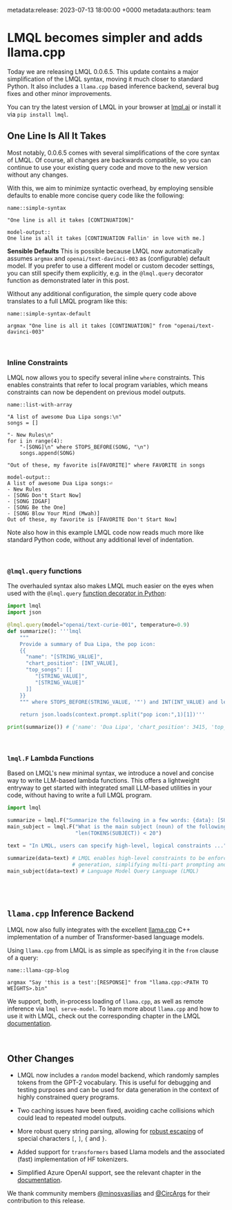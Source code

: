 metadata:release: 2023-07-13 18:00:00 +0000
metadata:authors: team

# LMQL becomes simpler and adds llama.cpp

Today we are releasing LMQL 0.0.6.5. This update contains a major simplification of the LMQL syntax, moving it much closer to standard Python. It also includes a `llama.cpp` based inference backend, several bug fixes and other minor improvements.

You can try the latest version of LMQL in your browser at [lmql.ai](https://lmql.ai/playground) or install it via `pip install lmql`.

## One Line Is All It Takes

Most notably, 0.0.6.5 comes with several simplifications of the core syntax of LMQL. Of course, all changes are backwards compatible, so you can continue to use your existing query code and move to the new version without any changes.

With this, we aim to minimize syntactic overhead, by employing sensible defaults to enable more concise query code like the following:

```{lmql}
name::simple-syntax

"One line is all it takes [CONTINUATION]"

model-output::
One line is all it takes [CONTINUATION Fallin' in love with me.]
```

**Sensible Defaults** This is possible because LMQL now automatically assumes `argmax` and `openai/text-davinci-003` as (configurable) default model. If you prefer to use 
a different model or custom decoder settings, you can still specify them explicitly, e.g. in the `@lmql.query` decorator function as demonstrated later in this post.

Without any additional configuration, the simple query code above translates to a full LMQL program like this:

```{lmql}
name::simple-syntax-default

argmax "One line is all it takes [CONTINUATION]" from "openai/text-davinci-003"
```

<br/>

### Inline Constraints

LMQL now allows you to specify several inline `where` constraints. This enables constraints that refer to local program variables, which means constraints can now be dependent on previous model outputs.

```{lmql}
name::list-with-array

"A list of awesome Dua Lipa songs:\n"
songs = []

"- New Rules\n"
for i in range(4):
    "-[SONG]\n" where STOPS_BEFORE(SONG, "\n")
    songs.append(SONG)

"Out of these, my favorite is[FAVORITE]" where FAVORITE in songs

model-output::
A list of awesome Dua Lipa songs:⏎
- New Rules
- [SONG Don't Start Now]
- [SONG IDGAF]
- [SONG Be the One]
- [SONG Blow Your Mind (Mwah)]
Out of these, my favorite is [FAVORITE Don't Start Now]
```

Note also how in this example LMQL code now reads much more like standard Python code, without any additional level of indentation. 

<br/>

### `@lmql.query` functions

The overhauled syntax also makes LMQL much  easier on the eyes when used with the `@lmql.query` [function decorator in Python](https://docs.lmql.ai/en/stable/python/python.html):

```python
import lmql
import json

@lmql.query(model="openai/text-curie-001", temperature=0.9)
def summarize(): '''lmql
    """
    Provide a summary of Dua Lipa, the pop icon:
    {{
      "name": "[STRING_VALUE]",
      "chart_position": [INT_VALUE],
      "top_songs": [[
         "[STRING_VALUE]",
         "[STRING_VALUE]"
      ]]
    }}
    """ where STOPS_BEFORE(STRING_VALUE, '"') and INT(INT_VALUE) and len(TOKENS(INT_VALUE)) < 3
    
    return json.loads(context.prompt.split("pop icon:",1)[1])'''

print(summarize()) # {'name': 'Dua Lipa', 'chart_position': 3415, 'top_songs': ['New Rules', 'Havana']}

```

<br/>

### `lmql.F` Lambda Functions

Based on LMQL's new minimal syntax, we introduce a novel and concise way to write LLM-based lambda functions. This offers a lightweight entryway to get started with integrated small LLM-based utilities in your code, without having to write a full LMQL program.

```python
import lmql

summarize = lmql.F("Summarize the following in a few words: {data}: [SUMMARY]")
main_subject = lmql.F("What is the main subject (noun) of the following text? {data}: [SUBJECT]", 
                      "len(TOKENS(SUBJECT)) < 20")

text = "In LMQL, users can specify high-level, logical constraints ..."

summarize(data=text) # LMQL enables high-level constraints to be enforced during text 
                     # generation, simplifying multi-part prompting and integration.
main_subject(data=text) # Language Model Query Language (LMQL)

```

<br/>
<br/>

## `llama.cpp` Inference Backend

LMQL now also fully integrates with the excellent [llama.cpp](https://github.com/ggerganov/llama.cpp) C++ implementation of a number of Transformer-based language models. 

Using `llama.cpp` from LMQL is as simple as specifying it in the `from` clause of a query:

```{lmql}
name::llama-cpp-blog

argmax "Say 'this is a test':[RESPONSE]" from "llama.cpp:<PATH TO WEIGHTS>.bin"
```

We support, both, in-process loading of `llama.cpp`, as well as remote inference via `lmql serve-model`. To learn more about `llama.cpp` and how to use it with LMQL, check out the corresponding chapter in the LMQL [documentation](https://docs.lmql.ai/en/latest/language/llama.cpp.html).

<br/>

## Other Changes

* LMQL now includes a `random` model backend, which randomly samples tokens from the GPT-2 vocabulary. This is useful for debugging and testing purposes and can be used for data generation in the context of highly constrained query programs.

* Two caching issues have been fixed, avoiding cache collisions which could lead to repeated model outputs.

* More robust query string parsing, allowing for [robust escaping](https://docs.lmql.ai/en/stable/language/scripted_prompts.html#escaping) of special characters `[`, `]`, `{` and `}`.

* Added support for `transformers` based Llama models and the associated (fast) implementation of HF tokenizers.

* Simplified Azure OpenAI support, see the relevant chapter in the [documentation](https://docs.lmql.ai/en/stable/language/azure.html).

We thank community members [@minosvasilias](https://github.com/minosvasilias) and [@CircArgs](https://github.com/CircArgs) for their contribution to this release.